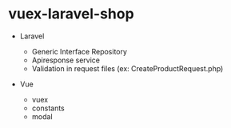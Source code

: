 # vuex-laravel-shop

* Laravel
  - Generic Interface Repository
  - Apiresponse service
  - Validation in request files (ex: CreateProductRequest.php) 

* Vue
  - vuex
  - constants
  - modal 
